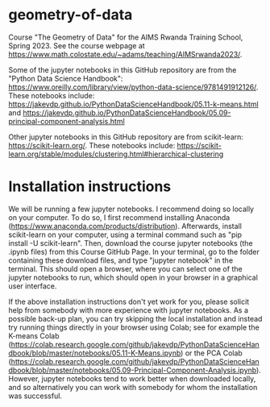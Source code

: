 # geometry-of-data

Course "The Geometry of Data" for the AIMS Rwanda Training School, Spring 2023. See the course webpage at  
https://www.math.colostate.edu/~adams/teaching/AIMSrwanda2023/.

Some of the jupyter notebooks in this GitHub repository are from the "Python Data Science Handbook": 
https://www.oreilly.com/library/view/python-data-science/9781491912126/.
These notebooks include:  
https://jakevdp.github.io/PythonDataScienceHandbook/05.11-k-means.html
and
https://jakevdp.github.io/PythonDataScienceHandbook/05.09-principal-component-analysis.html

Other jupyter notebooks in this GitHub repository are from scikit-learn:
https://scikit-learn.org/.
These notebooks include:
https://scikit-learn.org/stable/modules/clustering.html#hierarchical-clustering

# Installation instructions

We will be running a few jupyter notebooks. I recommend doing so locally on your computer. To do so, I first recommend installing Anaconda (https://www.anaconda.com/products/distribution). Afterwards, install scikit-learn on your computer, using a terminal command such as "pip install -U scikit-learn". Then, download the course jupyter notebooks (the .ipynb files) from this Course GitHub Page. In your terminal, go to the folder containing these download files, and type "jupyter notebook" in the terminal. This should open a browser, where you can select one of the jupyter notebooks to run, which should open in your browser in a graphical user interface.

If the above installation instructions don't yet work for you, please solicit help from somebody with more experience with jupyter notebooks. As a possible back-up plan, you can try skipping the local installation and instead try running things directly in your browser using Colab; see for example the K-means Colab (https://colab.research.google.com/github/jakevdp/PythonDataScienceHandbook/blob/master/notebooks/05.11-K-Means.ipynb) or the PCA Colab (https://colab.research.google.com/github/jakevdp/PythonDataScienceHandbook/blob/master/notebooks/05.09-Principal-Component-Analysis.ipynb). However, jupyter notebooks tend to work better when downloaded locally, and so alternatively you can work with somebody for whom the installation was successful.
